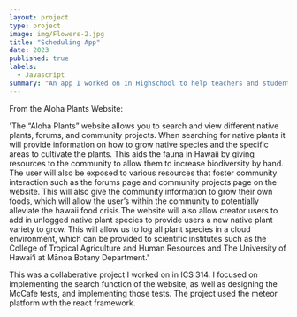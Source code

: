 ```yaml
---
layout: project
type: project
image: img/Flowers-2.jpg
title: "Scheduling App"
date: 2023
published: true
labels:
  - Javascript
summary: "An app I worked on in Highschool to help teachers and students manage their schedule"
---
```



From the Aloha Plants Website:

'The “Aloha Plants” website allows you to search and view different native plants, forums, and community projects. When searching for native plants it will provide information on how to grow native species and the specific areas to cultivate the plants. This aids the fauna in Hawaii by giving resources to the community to allow them to increase biodiversity by hand. The user will also be exposed to various resources that foster community interaction such as the forums page and community projects page on the website. This will also give the community information to grow their own foods, which will allow the user’s within the community to potentially alleviate the hawaii food crisis.The website will also allow creator users to add in unlogged native plant species to provide users a new native plant variety to grow. This will allow us to log all plant species in a cloud environment, which can be provided to scientific institutes such as the College of Tropical Agriculture and Human Resources and The University of Hawaiʻi at Mānoa Botany Department.' 

This was a collaberative project I worked on in ICS 314. I focused on implementing the search function of the website, as well as designing the McCafe tests, and implementing those tests. The project used the meteor platform with the react framework.


